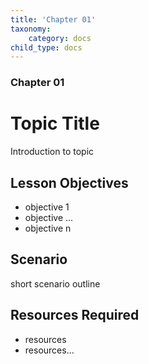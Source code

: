 ```yaml
---
title: 'Chapter 01'
taxonomy:
    category: docs
child_type: docs
---
```


### Chapter 01

# Topic Title

Introduction to topic

## Lesson Objectives

*	objective 1
*	objective ...
*	objective n

## Scenario

short scenario outline

## Resources Required

* resources
* resources...

